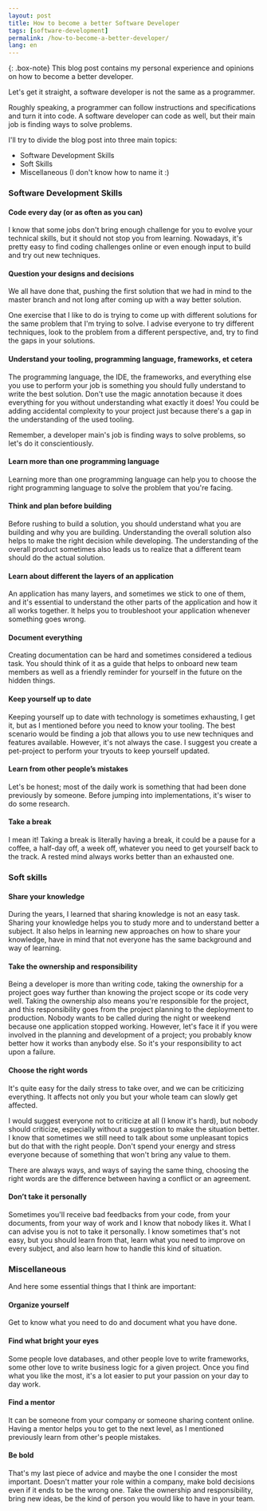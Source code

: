 ```yaml
---
layout: post
title: How to become a better Software Developer
tags: [software-development]
permalink: /how-to-become-a-better-developer/
lang: en
---
```


{: .box-note}
This blog post contains my personal experience and opinions on how to become a better developer.

Let's get it straight, a software developer is not the same as a programmer. 

Roughly speaking, a programmer can follow instructions and specifications and turn it into code. A software developer can code as well, but their main job is finding ways to solve problems.

I'll try to divide the blog post into three main topics:
  - Software Development Skills
  - Soft Skills
  - Miscellaneous (I don't know how to name it :)

### Software Development Skills
<p/>

#### Code every day (or as often as you can)
I know that some jobs don't bring enough challenge for you to evolve your technical skills, but it should not stop you from learning.
Nowadays, it's pretty easy to find coding challenges online or even enough input to build and try out new techniques.

#### Question your designs and decisions
We all have done that, pushing the first solution that we had in mind to the master branch and not long after coming up with a way better solution.

One exercise that I like to do is trying to come up with different solutions for the same problem that I'm trying to solve. I advise everyone to try different techniques, look to the problem from a different perspective, and, try to find the gaps in your solutions.

#### Understand your tooling, programming language, frameworks, et cetera
The programming language, the IDE, the frameworks, and everything else you use to perform your job is something you should fully understand to write the best solution. Don't use the magic annotation because it does everything for you without understanding what exactly it does! You could be adding accidental complexity to your project just because there's a gap in the understanding of the used tooling.

Remember, a developer main's job is finding ways to solve problems, so let's do it conscientiously.

#### Learn more than one programming language
Learning more than one programming language can help you to choose the right programming language to solve the problem that you're facing.

#### Think and plan before building
Before rushing to build a solution, you should understand what you are building and why you are building. Understanding the overall solution also helps to make the right decision while developing.
The understanding of the overall product sometimes also leads us to realize that a different team should do the actual solution.

#### Learn about different the layers of an application
An application has many layers, and sometimes we stick to one of them, and it's essential to understand the other parts of the application and how it all works together. It helps you to troubleshoot your application whenever something goes wrong.

#### Document everything
Creating documentation can be hard and sometimes considered a tedious task. You should think of it as a guide that helps to onboard new team members as well as a friendly reminder for yourself in the future on the hidden things.

#### Keep yourself up to date
Keeping yourself up to date with technology is sometimes exhausting, I get it, but as I mentioned before you need to know your tooling. 
The best scenario would be finding a job that allows you to use new techniques and features available. However, it's not always the case. I suggest you create a pet-project to perform your tryouts to keep yourself updated.

#### Learn from other people’s mistakes
Let's be honest; most of the daily work is something that had been done previously by someone. Before jumping into implementations, it's wiser to do some research.

#### Take a break
I mean it! Taking a break is literally having a break, it could be a pause for a coffee, a half-day off, a week off, whatever you need to get yourself back to the track.
A rested mind always works better than an exhausted one.

### Soft skills

<p/>

#### Share your knowledge
During the years, I learned that sharing knowledge is not an easy task. Sharing your knowledge helps you to study more and to understand better a subject. It also helps in learning new approaches on how to share your knowledge, have in mind that not everyone has the same background and way of learning.

#### Take the ownership and responsibility
Being a developer is more than writing code, taking the ownership for a project goes way further than knowing the project scope or its code very well. 
Taking the ownership also means you're responsible for the project, and this responsibility goes from the project planning to the deployment to production. 
Nobody wants to be called during the night or weekend because one application stopped working. However, let's face it if you were involved in the planning and development of a project; you probably know better how it works than anybody else. So it's your responsibility to act upon a failure.

#### Choose the right words
It's quite easy for the daily stress to take over, and we can be criticizing everything. It affects not only you but your whole team can slowly get affected.

I would suggest everyone not to criticize at all (I know it's hard), but nobody should criticize, especially without a suggestion to make the situation better. I know that sometimes we still need to talk about some unpleasant topics but do that with the right people. Don't spend your energy and stress everyone because of something that won't bring any value to them.

There are always ways, and ways of saying the same thing, choosing the right words are the difference between having a conflict or an agreement.

#### Don’t take it personally
Sometimes you'll receive bad feedbacks from your code, from your documents, from your way of work and I know that nobody likes it.
What I can advise you is not to take it personally. I know sometimes that's not easy, but you should learn from that, learn what you need to improve on every subject, and also learn how to handle this kind of situation.

### Miscellaneous 
And here some essential things that I think are important:

#### Organize yourself
Get to know what you need to do and document what you have done.

#### Find what bright your eyes
Some people love databases, and other people love to write frameworks, some other love to write business logic for a given project. Once you find what you like the most, it's a lot easier to put your passion on your day to day work.

#### Find a mentor
It can be someone from your company or someone sharing content online. Having a mentor helps you to get to the next level, as I mentioned previously learn from other's people mistakes.

#### Be bold
That's my last piece of advice and maybe the one I consider the most important. Doesn't matter your role within a company, make bold decisions even if it ends to be the wrong one. Take the ownership and responsibility, bring new ideas, be the kind of person you would like to have in your team.

